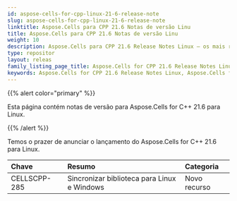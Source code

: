 ```yaml
---
id: aspose-cells-for-cpp-linux-21-6-release-note
slug: aspose-cells-for-cpp-linux-21-6-release-note
linktitle: Aspose.Cells para CPP 21.6 Notas de versão Linu
title: Aspose.Cells para CPP 21.6 Notas de versão Linu
weight: 10
description: Aspose.Cells para CPP 21.6 Release Notes Linux – os mais recentes aprimoramentos, novos recursos e correções
type: repositor
layout: releas
family_listing_page_title: Aspose.Cells for CPP 21.6 Release Notes Linu
keywords: Aspose.Cells for CPP 21.6 Release Notes Linux, Aspose.Cells for CPP 21.6 Linux updates and fixe
---
```

{{% alert color="primary" %}}

Esta página contém notas de versão para Aspose.Cells for C++ 21.6 para Linux.

{{% /alert %}}

Temos o prazer de anunciar o lançamento do Aspose.Cells for C++ 21.6 para Linux.

|**Chave**|**Resumo**|**Categoria**|
| :- | :- | :- |
|CELLSCPP-285|Sincronizar biblioteca para Linux e Windows|Novo recurso|
